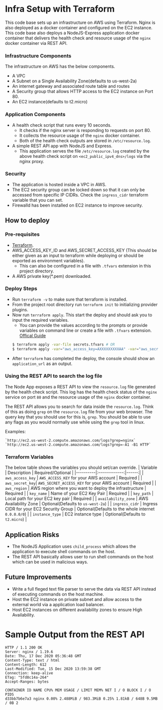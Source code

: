 # Infra Setup with Terraform

This code base sets up an infrastructure on AWS using Terraform. Nginx is also deployed as a docker container and configured on the EC2 instance.
This code base also deploys a NodeJS-Express application docker container that delivers the health check and resource usage of the `nginx` docker container via REST API.

### Infrastructure Components
The infrastructure on AWS has the below components.
* A VPC
* A Subnet on a Single Availability Zone(defaults to us-west-2a)
* An internet gateway and associated route table and routes
* A Security group that allows HTTP access to the EC2 instance on Port 80.
* An EC2 instance(defaults to t2.micro)

### Application Components

* A health check script that runs every 10 seconds.
    * It checks if the nginx server is responding to requests on port 80.
    * It collects the resource usage of the `nginx` docker container.
    * Both of the health check outputs are stored in `/etc/resource.log`.
* A simple REST API app with NodeJS and Express.
    * This application serves the file `/etc/resource.log` created by the above health check script on `<ec2_public_ipv4_dns>/logs` via the nginx proxy.

### Security

* The application is hosted inside a VPC in AWS.
* The EC2 security group can be locked down so that it can only be accessed from specific IP CIDRs. Check the `ingress_cidr` terraform variable that you can set.
* Firewalld has been installed on EC2 instance to improve security.
## How to deploy

### Pre-requisites

* [Terraform](https://learn.hashicorp.com/tutorials/terraform/install-cli).
* AWS_ACCESS_KEY_ID and AWS_SECRET_ACCESS_KEY (This should be either given as an input to terraform while deploying or should be exported as environment variables).
    * This can also be configured in a file with `.tfvars` extension in this project directory.
* A AWS private key(*.pem) downloaded.

### Deploy Steps
* Run `terraform -v` to make sure that terraform is installed.
* From the project root directory run `terraform init` to initializing provider plugins.
* Now run `terraform apply`. This start the deploy and should ask you to input the required variables.
    * You can provide the values according to the prompts or provide variables on command line or create a file with `.tfvars` extension. [Offical Guide](https://www.terraform.io/docs/configuration/variables.html#variables-on-the-command-line)
    ``` bash
    $ terraform apply -var-file secrets.tfvars # OR
    $ terraform apply -var="aws_access_key=AXXXXXXXXXAA" -var="aws_secret_key=xxxxxxxxxxxx"  -var="aws_region=ap-southeast-2"
    ```
* After `terraform` has completed the deploy, the console should show an `application_url` as an output.

### Using the REST API to search the log file

The Node App exposes a REST API to view the `resource.log` file generated by the health check script. This log has the health check status of the `nginx` service on port `80` and the resource usage of the `nginx` docker container.

The REST API allows you to search for data inside the `resource.log`. Think of this as doing `grep` on the `resource.log` file from your web browser.
The query key that you should use for this is, `grep`. You should be able to use any flags as you would normally use while using the `grep` tool in linux.

Examples:

    `http://ec2.us-west-2.compute.amazonaws.com/logs?grep=nginx`
    `http://ec2.us-west-2.compute.amazonaws.com/logs?grep=-A1 -B1 HTTP`

### Terraform Variables

The below table shows the variables you should set/can override.
| Variable   |      Description      |  Required/Optional |
|----------|:-------------:|------:|
| `aws_access_key` |  `AWS_ACCESS_KEY` for your AWS account | Required |
| `aws_secret_key`|    `AWS_SECRET_ACCESS_KEY` for your AWS account   |  Required |
| `aws_region` | AWS region where you want to deploy the infrastructure |   Required |
| `key_name` | Name of your EC2 Key Pair |   Required |
| `key_path` | Local path for your EC2 key pair |   Required |
| `availability_zone` | AWS Availability Zone |   Optional(Defaults to `us-west-2a`) |
| `ingress_cidr` | Ingress CIDR for your EC2 Security Group |   Optional(Defaults to the whole internet `0.0.0.0/0`) |
| `instance_type` | EC2 instance type | Optional(Defaults to `t2.micro`) |

## Application Risks

* The NodeJS Application uses `child_process` which allows the application to execute shell commands on the host.
* The REST API basically allows user to run shell commands on the host which can be used in malicious ways.

## Future Improvements

* Write a full fleged text file parser to serve the data via REST API instead of executing commands on the host machine.
* Host the EC2 instance on private subnet and allow access to the external world via a application load balancer.
* Host EC2 instances on different availability zones to ensure High Availability.

# Sample Output from the REST API

```
HTTP / 1.1 200 OK
Server: nginx / 1.19.6
Date: Thu, 17 Dec 2020 05:36:48 GMT
Content-Type: text / html
Content-Length: 612
Last-Modified: Tue, 15 Dec 2020 13:59:38 GMT
Connection: keep-alive
ETag: "5fd8c14a-264"
Accept-Ranges: bytes

CONTAINER ID NAME CPU% MEM USAGE / LIMIT MEM% NET I / O BLOCK I / O PIDS
d33bb7b6e7a3 nginx 0.00% 2.488MiB / 983.3MiB 0.25% 1.81kB / 648B 9.5MB / 0B 2
```
